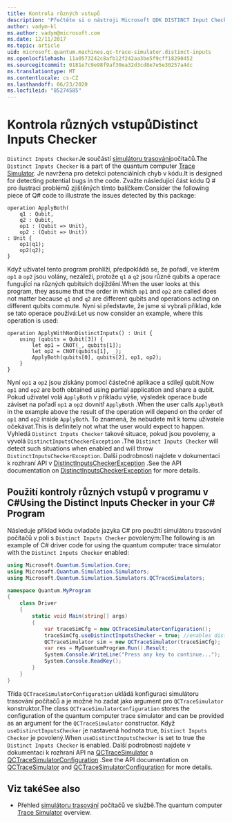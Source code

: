 ```yaml
---
title: Kontrola různých vstupů
description: 'Přečtěte si o nástroji Microsoft QDK DISTINCT Input Checker, který zkontroluje kód Q # a ověří potenciální konflikty se sdílenými qubits.'
author: vadym-kl
ms.author: vadym@microsoft.com
ms.date: 12/11/2017
ms.topic: article
uid: microsoft.quantum.machines.qc-trace-simulator.distinct-inputs
ms.openlocfilehash: 11a0573242c8afb12f242aa3be5f9cff18290452
ms.sourcegitcommit: 0181e7c9e98f9af30ea32d3cd8e7e5e30257a4dc
ms.translationtype: MT
ms.contentlocale: cs-CZ
ms.lasthandoff: 06/23/2020
ms.locfileid: "85274585"
---
```

# <a name="distinct-inputs-checker"></a><span data-ttu-id="ece53-103">Kontrola různých vstupů</span><span class="sxs-lookup"><span data-stu-id="ece53-103">Distinct Inputs Checker</span></span>

<span data-ttu-id="ece53-104">`Distinct Inputs Checker`Je součástí [simulátoru trasování](xref:microsoft.quantum.machines.qc-trace-simulator.intro)počítačů.</span><span class="sxs-lookup"><span data-stu-id="ece53-104">The `Distinct Inputs Checker` is a part of the quantum computer [Trace Simulator](xref:microsoft.quantum.machines.qc-trace-simulator.intro).</span></span> <span data-ttu-id="ece53-105">Je navržena pro detekci potenciálních chyb v kódu.</span><span class="sxs-lookup"><span data-stu-id="ece53-105">It is designed for detecting potential bugs in the code.</span></span> <span data-ttu-id="ece53-106">Zvažte následující část kódu Q # pro ilustraci problémů zjištěných tímto balíčkem:</span><span class="sxs-lookup"><span data-stu-id="ece53-106">Consider the following piece of Q# code to illustrate the issues detected by this package:</span></span>

```qsharp
operation ApplyBoth(
    q1 : Qubit,
    q2 : Qubit,
    op1 : (Qubit => Unit),
    op2 : (Qubit => Unit))
: Unit {
    op1(q1);
    op2(q2);
}
```

<span data-ttu-id="ece53-107">Když uživatel tento program prohlíží, předpokládá se, že pořadí, ve kterém `op1` a `op2` jsou volány, nezáleží, protože `q1` a `q2` jsou různé qubits a operace fungující na různých qubitsích dojíždění.</span><span class="sxs-lookup"><span data-stu-id="ece53-107">When the user looks at this program, they assume that the order in which `op1` and `op2` are called does not matter because `q1` and `q2` are different qubits and operations acting on different qubits commute.</span></span> <span data-ttu-id="ece53-108">Nyní si představte, že jsme si vybrali příklad, kde se tato operace používá:</span><span class="sxs-lookup"><span data-stu-id="ece53-108">Let us now consider an example, where this operation is used:</span></span>

```qsharp
operation ApplyWithNonDistinctInputs() : Unit {
    using (qubits = Qubit[3]) {
        let op1 = CNOT(_, qubits[1]);
        let op2 = CNOT(qubits[1], _);
        ApplyBoth(qubits[0], qubits[2], op1, op2);
    }
}
```

<span data-ttu-id="ece53-109">Nyní `op1` a `op2` jsou získány pomocí částečné aplikace a sdílejí qubit.</span><span class="sxs-lookup"><span data-stu-id="ece53-109">Now `op1` and `op2` are both obtained using partial application and share a qubit.</span></span> <span data-ttu-id="ece53-110">Pokud uživatel volá `ApplyBoth` v příkladu výše, výsledek operace bude záviset na pořadí `op1` a `op2` dovnitř `ApplyBoth` .</span><span class="sxs-lookup"><span data-stu-id="ece53-110">When the user calls `ApplyBoth` in the example above the result of the operation will depend on the order of `op1` and `op2` inside `ApplyBoth`.</span></span> <span data-ttu-id="ece53-111">To znamená, že nebudete mít k tomu uživatele očekávat.</span><span class="sxs-lookup"><span data-stu-id="ece53-111">This is definitely not what the user would expect to happen.</span></span> <span data-ttu-id="ece53-112">Vyhledá `Distinct Inputs Checker` takové situace, pokud jsou povoleny, a vyvolá `DistinctInputsCheckerException` .</span><span class="sxs-lookup"><span data-stu-id="ece53-112">The `Distinct Inputs Checker` will detect such situations when enabled and will throw `DistinctInputsCheckerException`.</span></span> <span data-ttu-id="ece53-113">Další podrobnosti najdete v dokumentaci k rozhraní API v [DistinctInputsCheckerException](https://docs.microsoft.com/dotnet/api/Microsoft.Quantum.Simulation.Simulators.QCTraceSimulators.DistinctInputsCheckerException) .</span><span class="sxs-lookup"><span data-stu-id="ece53-113">See the API documentation on [DistinctInputsCheckerException](https://docs.microsoft.com/dotnet/api/Microsoft.Quantum.Simulation.Simulators.QCTraceSimulators.DistinctInputsCheckerException) for more details.</span></span>

## <a name="using-the-distinct-inputs-checker-in-your-c-program"></a><span data-ttu-id="ece53-114">Použití kontroly různých vstupů v programu v C#</span><span class="sxs-lookup"><span data-stu-id="ece53-114">Using the Distinct Inputs Checker in your C# Program</span></span>

<span data-ttu-id="ece53-115">Následuje příklad kódu ovladače jazyka C# pro použití simulátoru trasování počítačů v poli s `Distinct Inputs Checker` povoleným:</span><span class="sxs-lookup"><span data-stu-id="ece53-115">The following is an example of C# driver code for using the quantum computer trace simulator with the `Distinct Inputs Checker` enabled:</span></span>

```csharp
using Microsoft.Quantum.Simulation.Core;
using Microsoft.Quantum.Simulation.Simulators;
using Microsoft.Quantum.Simulation.Simulators.QCTraceSimulators;

namespace Quantum.MyProgram
{
    class Driver
    {
        static void Main(string[] args)
        {
            var traceSimCfg = new QCTraceSimulatorConfiguration();
            traceSimCfg.useDistinctInputsChecker = true; //enables distinct inputs checker
            QCTraceSimulator sim = new QCTraceSimulator(traceSimCfg);
            var res = MyQuantumProgram.Run().Result;
            System.Console.WriteLine("Press any key to continue...");
            System.Console.ReadKey();
        }
    }
}
```

<span data-ttu-id="ece53-116">Třída `QCTraceSimulatorConfiguration` ukládá konfiguraci simulátoru trasování počítačů a je možné ho zadat jako argument pro `QCTraceSimulator` konstruktor.</span><span class="sxs-lookup"><span data-stu-id="ece53-116">The class `QCTraceSimulatorConfiguration` stores the configuration of the quantum computer trace simulator and can be provided as an argument for the `QCTraceSimulator` constructor.</span></span> <span data-ttu-id="ece53-117">Když `useDistinctInputsChecker` je nastavená hodnota true, `Distinct Inputs Checker` je povolený.</span><span class="sxs-lookup"><span data-stu-id="ece53-117">When `useDistinctInputsChecker` is set to true the `Distinct Inputs Checker` is enabled.</span></span> <span data-ttu-id="ece53-118">Další podrobnosti najdete v dokumentaci k rozhraní API na [QCTraceSimulator](https://docs.microsoft.com/dotnet/api/Microsoft.Quantum.Simulation.Simulators.QCTraceSimulators.QCTraceSimulator) a [QCTraceSimulatorConfiguration](https://docs.microsoft.com/dotnet/api/Microsoft.Quantum.Simulation.Simulators.QCTraceSimulators.QCTraceSimulatorConfiguration?) .</span><span class="sxs-lookup"><span data-stu-id="ece53-118">See the API documentation on [QCTraceSimulator](https://docs.microsoft.com/dotnet/api/Microsoft.Quantum.Simulation.Simulators.QCTraceSimulators.QCTraceSimulator) and [QCTraceSimulatorConfiguration](https://docs.microsoft.com/dotnet/api/Microsoft.Quantum.Simulation.Simulators.QCTraceSimulators.QCTraceSimulatorConfiguration?) for more details.</span></span>

## <a name="see-also"></a><span data-ttu-id="ece53-119">Viz také</span><span class="sxs-lookup"><span data-stu-id="ece53-119">See also</span></span>

- <span data-ttu-id="ece53-120">Přehled [simulátoru trasování](xref:microsoft.quantum.machines.qc-trace-simulator.intro) počítačů ve službě.</span><span class="sxs-lookup"><span data-stu-id="ece53-120">The quantum computer [Trace Simulator](xref:microsoft.quantum.machines.qc-trace-simulator.intro) overview.</span></span>
